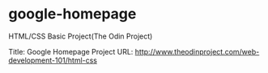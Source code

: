 google-homepage
===============

HTML/CSS Basic Project(The Odin Project)

Title: Google Homepage Project
URL: http://www.theodinproject.com/web-development-101/html-css
